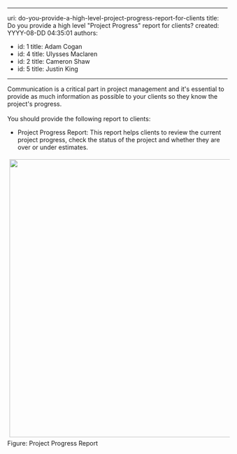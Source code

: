 

---
uri: do-you-provide-a-high-level-project-progress-report-for-clients
title: Do you provide a high level "Project Progress" report for clients?
created: YYYY-08-DD 04:35:01
authors:
  - id: 1
    title: Adam Cogan
  - id: 4
    title: Ulysses Maclaren
  - id: 2
    title: Cameron Shaw
  - id: 5
    title: Justin King
---




<span class='intro'> Communication is a critical part in project management and it's essential to provide as much information as possible&#160;to your clients so they know the project's progress.<br><br>You should&#160;provide the following report to clients&#58;  </span>

<ul><li>Project Progress Report&#58; This report helps clients to review the current project progress, check the status of the project and&#160;whether they are over or under estimates.​ </li></ul>
<img class="ssw-rteStyle-ImageArea" src="/PublishingImages/rulestobetterprojectprogress2.png" alt="" style="margin&#58;5px;width&#58;563px;height&#58;635px;" /><br><span class="ssw-rteStyle-FigureNormal">Figure&#58; Project Progress Report</span>


